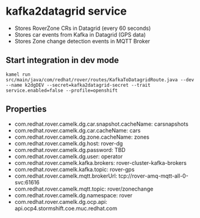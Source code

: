 # kafka2datagrid service

- Stores RoverZone CRs in Datagrid (every 60 seconds)
- Stores car events from Kafka in Datagrid (GPS data)
- Stores Zone change detection events in MQTT Broker

## Start integration in dev mode

````shell
kamel run src/main/java/com/redhat/rover/routes/KafkaToDatagridRoute.java --dev --name k2dgDEV --secret=kafka2datagrid-secret --trait service.enabled=false --profile=openshift
````

## Properties

- com.redhat.rover.camelk.dg.car.snapshot.cacheName: carsnapshots
- com.redhat.rover.camelk.dg.car.cacheName: cars
- com.redhat.rover.camelk.dg.zone.cacheName: zones
- com.redhat.rover.camelk.dg.host: rover-dg
- com.redhat.rover.camelk.dg.password: TBD
- com.redhat.rover.camelk.dg.user: operator
- com.redhat.rover.camelk.kafka.brokers: rover-cluster-kafka-brokers
- com.redhat.rover.camelk.kafka.topic: rover-gps
- com.redhat.rover.camelk.mqtt.brokerUrl: tcp://rover-amq-mqtt-all-0-svc:61616
- com.redhat.rover.camelk.mqtt.topic: rover/zonechange
- com.redhat.rover.camelk.dg.namespace: rover
- com.redhat.rover.camelk.dg.ocp.api: api.ocp4.stormshift.coe.muc.redhat.com
